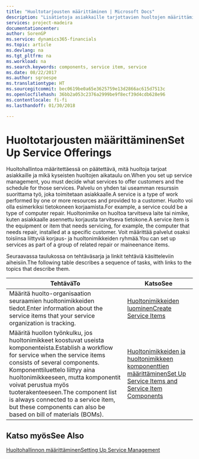 ```yaml
---
title: "Huoltotarjousten määrittäminen | Microsoft Docs"
description: "Lisätietoja asiakkaille tarjottavien huoltojen määrittämisestä."
services: project-madeira
documentationcenter: 
author: SorenGP
ms.service: dynamics365-financials
ms.topic: article
ms.devlang: na
ms.tgt_pltfrm: na
ms.workload: na
ms.search.keywords: components, service item, service
ms.date: 08/22/2017
ms.author: sgroespe
ms.translationtype: HT
ms.sourcegitcommit: bec0619be0a65e3625759e13d2866ac615d7513c
ms.openlocfilehash: 36bb2a053c2376a2999be9f8ecf39d4cdb628e96
ms.contentlocale: fi-fi
ms.lasthandoff: 01/30/2018

---
```


# <a name="set-up-service-offerings"></a><span data-ttu-id="6a601-103">Huoltotarjousten määrittäminen</span><span class="sxs-lookup"><span data-stu-id="6a601-103">Set Up Service Offerings</span></span>
<span data-ttu-id="6a601-104">Huoltohallintoa määritettäessä on päätettävä, mitä huoltoja tarjoat asiakkaille ja mikä kyseisten huoltojen aikataulu on.</span><span class="sxs-lookup"><span data-stu-id="6a601-104">When you set up service management, you must decide what services to offer customers and the schedule for those services.</span></span> <span data-ttu-id="6a601-105">Palvelu on yhden tai useamman resurssin suorittama työ, joka toimitetaan asiakkaalle.</span><span class="sxs-lookup"><span data-stu-id="6a601-105">A service is a type of work performed by one or more resources and provided to a customer.</span></span> <span data-ttu-id="6a601-106">Huolto voi olla esimerkiksi tietokoneen korjaamista.</span><span class="sxs-lookup"><span data-stu-id="6a601-106">For example, a service could be a type of computer repair.</span></span> <span data-ttu-id="6a601-107">Huoltonimike on huoltoa tarvitseva laite tai nimike, kuten asiakkaalle asennettu korjausta tarvitseva tietokone.</span><span class="sxs-lookup"><span data-stu-id="6a601-107">A service item is the equipment or item that needs servicing, for example, the computer that needs repair, installed at a specific customer.</span></span> <span data-ttu-id="6a601-108">Voit määrittää palvelut osaksi toisiinsa liittyviä korjaus- ja huoltonimikkeiden ryhmää.</span><span class="sxs-lookup"><span data-stu-id="6a601-108">You can set up services as part of a group of related repair or maineenance items.</span></span>  
  
<span data-ttu-id="6a601-109">Seuraavassa taulukossa on tehtäväsarja ja linkit tehtäviä käsitteleviin aiheisiin.</span><span class="sxs-lookup"><span data-stu-id="6a601-109">The following table describes a sequence of tasks, with links to the topics that describe them.</span></span>  
  
|<span data-ttu-id="6a601-110">**Tehtävä**</span><span class="sxs-lookup"><span data-stu-id="6a601-110">**To**</span></span>|<span data-ttu-id="6a601-111">**Katso**</span><span class="sxs-lookup"><span data-stu-id="6a601-111">**See**</span></span>|  
|------------|-------------|  
|<span data-ttu-id="6a601-112">Määritä huolto-organisaation seuraamien huoltonimikkeiden tiedot.</span><span class="sxs-lookup"><span data-stu-id="6a601-112">Enter information about the service items that your service organization is tracking.</span></span>|[<span data-ttu-id="6a601-113">Huoltonimikkeiden luominen</span><span class="sxs-lookup"><span data-stu-id="6a601-113">Create Service Items</span></span>](service-how-to-create-service-items.md)|  
|<span data-ttu-id="6a601-114">Määritä huollon työnkulku, jos huoltonimikkeet koostuvat useista komponenteista.</span><span class="sxs-lookup"><span data-stu-id="6a601-114">Establish a workflow for service when the service items consists of several components.</span></span> <span data-ttu-id="6a601-115">Komponenttiluettelo liittyy aina huoltonimikkeeseen, mutta komponentit voivat perustua myös tuoterakenteeseen.</span><span class="sxs-lookup"><span data-stu-id="6a601-115">The component list is always connected to a service item, but these components can also be based on bill of materials (BOMs).</span></span>|[<span data-ttu-id="6a601-116">Huoltonimikkeiden ja huoltonimikkeen komponenttien määrittäminen</span><span class="sxs-lookup"><span data-stu-id="6a601-116">Set Up Service Items and Service Item Components</span></span>](service-how-setup-service-items.md)|  
  
## <a name="see-also"></a><span data-ttu-id="6a601-117">Katso myös</span><span class="sxs-lookup"><span data-stu-id="6a601-117">See Also</span></span>  
[<span data-ttu-id="6a601-118">Huoltohallinnon määrittäminen</span><span class="sxs-lookup"><span data-stu-id="6a601-118">Setting Up Service Management</span></span>](service-setup-service.md)   
